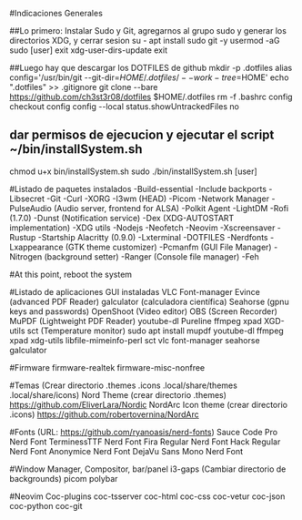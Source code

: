 
#Indicaciones Generales

##Lo primero: Instalar Sudo y Git, agregarnos al grupo sudo y generar los directorios XDG, y cerrar sesion
   su -
   apt install sudo git -y
   usermod -aG sudo [user]
   exit
   xdg-user-dirs-update
   exit

##Luego hay que descargar los DOTFILES de github
   mkdir -p .dotfiles
   alias config='/usr/bin/git --git-dir=$HOME/.dotfiles/ --work-tree=$HOME'
   echo ".dotfiles" >> .gitignore
   git clone --bare https://github.com/ch3st3r08/dotfiles $HOME/.dotfiles
   rm -f .bashrc
   config checkout
   config config --local status.showUntrackedFiles no

## dar permisos de ejecucion y ejecutar el script ~/bin/installSystem.sh 
   chmod u+x bin/installSystem.sh
   sudo ./bin/installSystem.sh [user]

#Listado de paquetes instalados
-Build-essential
-Include backports
-Libsecret
-Git
-Curl
-XORG
-I3wm (HEAD)
-Picom
-Network Manager
-PulseAudio (Audio server, frontend for ALSA)
-Polkit Agent
-LightDM
-Rofi (1.7.0)
-Dunst (Notification service)
-Dex (XDG-AUTOSTART implementation)
-XDG utils
-Nodejs
-Neofetch
-Neovim
-Xscreensaver
-Rustup
-Startship
Alacritty (0.9.0)
-Lxterminal
-DOTFILES
-Nerdfonts
-Lxappearance (GTK theme customizer)
-Pcmanfm (GUI File Manager)
-Nitrogen (background setter)
-Ranger (Console file manager)
-Feh

#At this point, reboot the system

#Listado de aplicaciones GUI instaladas
VLC
Font-manager
Evince (advanced PDF Reader)
galculator (calculadora científica)
Seahorse (gpnu keys and passwords)
OpenShoot (Video editor)
OBS (Screen Recorder)
MuPDF (Lightweight PDF Reader) 
youtube-dl
Pureline
ffmpeg
xpad
XGD-utils
sct (Temperature monitor)
   sudo apt install mupdf youtube-dl ffmpeg xpad xdg-utils libfile-mimeinfo-perl sct vlc font-manager seahorse galculator

#Firmware 
firmware-realtek
firmware-misc-nonfree

#Temas (Crear directorio .themes .icons .local/share/themes .local/share/icons)
Nord Theme (crear directorio .themes) https://github.com/EliverLara/Nordic
NordArc Icon theme (crear directorio .icons) https://github.com/robertovernina/NordArc


#Fonts (URL: https://github.com/ryanoasis/nerd-fonts)
Sauce Code Pro Nerd Font
TerminessTTF Nerd Font
Fira Regular Nerd Font
Hack Regular Nerd Font
Anonymice Nerd Font
DejaVu Sans Mono Nerd Font

#Window Manager, Compositor, bar/panel
i3-gaps (Cambiar directorio de backgrounds)
picom
polybar


#Neovim Coc-plugins
coc-tsserver
coc-html
coc-css
coc-vetur
coc-json
coc-python
coc-git
